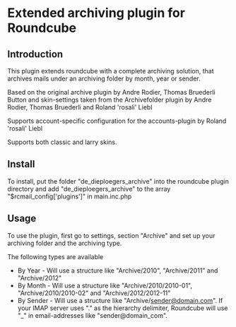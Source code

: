 Extended archiving plugin for Roundcube
=======================================

Introduction
------------

This plugin extends roundcube with a complete archiving solution, that
archives mails under an archiving folder by month, year or sender.

Based on the original archive plugin by Andre Rodier, Thomas Bruederli
Button and skin-settings taken from the Archivefolder plugin by Andre
Rodier, Thomas Bruederli and Roland 'rosali' Liebl

Supports account-specific configuration for the accounts-plugin by Roland
'rosali' Liebl

Supports both classic and larry skins.

Install
-------

To install, put the folder "de_dieploegers_archive" into the roundcube
plugin directory and add "de_dieploegers_archive" to the array
"$rcmail_config['plugins']" in main.inc.php

Usage
-----

To use the plugin, first go to settings, section "Archive" and set up your
archiving folder and the archiving type.

The following types are available

 * By Year - Will use a structure like "Archive/2010",
 "Archive/2011" and "Archive/2012"
 * By Month - Will use a structure like "Archive/2010/2010-01",
 "Archive/2010/2010-02" and "Archive/2012/2012-11"
 * By Sender - Will use a structure like "Archive/sender@domain.com". If your
  IMAP server uses "." as the hierarchy delimiter, Roundcube will use "_" in
  email-addresses like "sender@domain_com".
